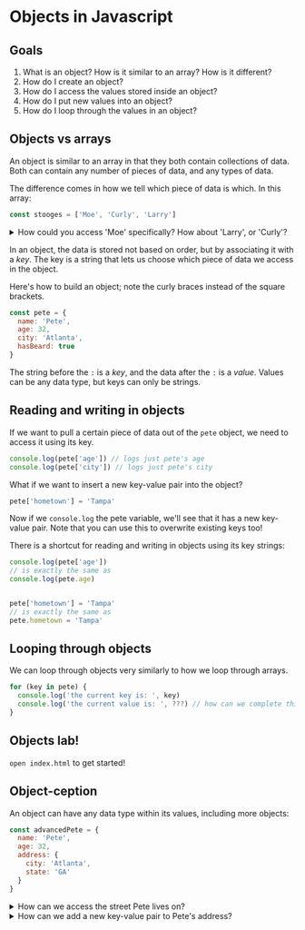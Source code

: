 # Objects in Javascript

## Goals
1. What is an object? How is it similar to an array? How is it different?
1. How do I create an object?
1. How do I access the values stored inside an object?
1. How do I put new values into an object?
1. How do I loop through the values in an object?

## Objects vs arrays
An object is similar to an array in that they both contain collections of data. Both can contain any number of pieces of data, and any types of data.

The difference comes in how we tell which piece of data is which. In this array:
```js
const stooges = ['Moe', 'Curly', 'Larry']
```

<details>
  <summary>How could you access 'Moe' specifically? How about 'Larry', or 'Curly'?</summary>
  Using their order, or in other words, their index position.
</details>

In an object, the data is stored not based on order, but by associating it with a _key_. The key is a string that lets us choose which piece of data we access in the object.

Here's how to build an object; note the curly braces instead of the square brackets.
```js
const pete = {
  name: 'Pete',
  age: 32,
  city: 'Atlanta',
  hasBeard: true
}
```
The string before the `:` is a _key_, and the data after the `:` is a _value_. Values can be any data type, but keys can only be strings.

## Reading and writing in objects
If we want to pull a certain piece of data out of the `pete` object, we need to access it using its key.
```js
console.log(pete['age']) // logs just pete's age
console.log(pete['city']) // logs just pete's city
```

What if we want to insert a new key-value pair into the object?
```js
pete['hometown'] = 'Tampa'
```
Now if we `console.log` the pete variable, we'll see that it has a new key-value pair. Note that you can use this to overwrite existing keys too!

There is a shortcut for reading and writing in objects using its key strings:
```js
console.log(pete['age'])
// is exactly the same as
console.log(pete.age)


pete['hometown'] = 'Tampa'
// is exactly the same as
pete.hometown = 'Tampa'
```

## Looping through objects
We can loop through objects very similarly to how we loop through arrays.
```js
for (key in pete) {
  console.log('the current key is: ', key)
  console.log('the current value is: ', ???) // how can we complete this?
}
```

## Objects lab!
`open index.html` to get started!

## Object-ception
An object can have any data type within its values, including more objects:
```js
const advancedPete = {
  name: 'Pete',
  age: 32,
  address: {
    city: 'Atlanta',
    state: 'GA'
  }
}
```
<details>
  <summary>How can we access the street Pete lives on?</summary>
  advancedPete['address']['city']
  OR
  advancedPete.address.city
</details>

<details>
  <summary>How can we add a new key-value pair to Pete's address?</summary>
  advancedPete['address']['zip'] = '30032'
  OR
  advancedPete.address.zip = '30032'
</details>
